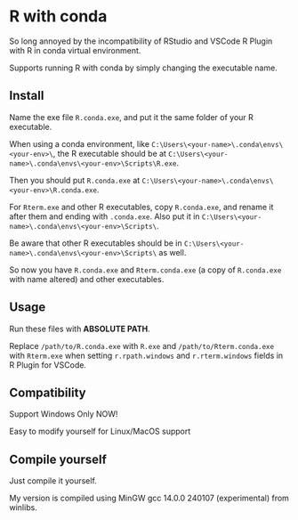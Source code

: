 # R with conda
So long annoyed by the incompatibility of RStudio and VSCode R Plugin with R in conda virtual environment.

Supports running R with conda by simply changing the executable name.

## Install
Name the exe file `R.conda.exe`, and put it the same folder of your R executable.

When using a conda environment, like `C:\Users\<your-name>\.conda\envs\<your-env>\`, the R executable should be at `C:\Users\<your-name>\.conda\envs\<your-env>\Scripts\R.exe`.

Then you should put `R.conda.exe` at `C:\Users\<your-name>\.conda\envs\<your-env>\R.conda.exe`.

For `Rterm.exe` and other R executables, copy `R.conda.exe`, and rename it after them and ending with `.conda.exe`. Also put it in `C:\Users\<your-name>\.conda\envs\<your-env>\Scripts\`.

Be aware that other R executables should be in `C:\Users\<your-name>\.conda\envs\<your-env>\Scripts\` as well.

So now you have `R.conda.exe` and `Rterm.conda.exe` (a copy of `R.conda.exe` with name altered) and other executables.

## Usage
Run these files with **ABSOLUTE PATH**.

Replace `/path/to/R.conda.exe` with `R.exe` and `/path/to/Rterm.conda.exe` with `Rterm.exe` when setting `r.rpath.windows` and `r.rterm.windows` fields in R Plugin for VSCode.

## Compatibility
Support Windows Only NOW!

Easy to modify yourself for Linux/MacOS support

## Compile yourself
Just compile it yourself.

My version is compiled using MinGW gcc 14.0.0 240107 (experimental) from winlibs.
